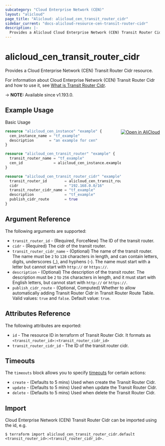 ```yaml
---
subcategory: "Cloud Enterprise Network (CEN)"
layout: "alicloud"
page_title: "Alicloud: alicloud_cen_transit_router_cidr"
sidebar_current: "docs-alicloud-resource-cen-transit-router-cidr"
description: |-
  Provides a Alicloud Cloud Enterprise Network (CEN) Transit Router Cidr resource.
---
```


# alicloud_cen_transit_router_cidr

Provides a Cloud Enterprise Network (CEN) Transit Router Cidr resource.

For information about Cloud Enterprise Network (CEN) Transit Router Cidr and how to use it, see [What is Transit Router Cidr](https://www.alibabacloud.com/help/en/cloud-enterprise-network/latest/createtransitroutercidr).

-> **NOTE:** Available since v1.193.0.

## Example Usage
<div class="oics-button" style="float: right;margin: 0 0 -40px 0;">
  <a href="https://api.aliyun.com/api-tools/terraform?resource=alicloud_cen_transit_router_cidr&exampleId=66fdd0bb-a861-8044-3efa-cdd9067d7d023b305102&activeTab=example&spm=docs.r.cen_transit_router_cidr.0.66fdd0bba8" target="_blank">
    <img alt="Open in AliCloud" src="https://img.alicdn.com/imgextra/i1/O1CN01hjjqXv1uYUlY56FyX_!!6000000006049-55-tps-254-36.svg" style="max-height: 44px; margin: 32px auto; max-width: 100%;">
  </a>
</div>

Basic Usage

```terraform
resource "alicloud_cen_instance" "example" {
  cen_instance_name = "tf_example"
  description       = "an example for cen"
}

resource "alicloud_cen_transit_router" "example" {
  transit_router_name = "tf_example"
  cen_id              = alicloud_cen_instance.example.id
}

resource "alicloud_cen_transit_router_cidr" "example" {
  transit_router_id        = alicloud_cen_transit_router.example.transit_router_id
  cidr                     = "192.168.0.0/16"
  transit_router_cidr_name = "tf_example"
  description              = "tf_example"
  publish_cidr_route       = true
}
```

## Argument Reference

The following arguments are supported:

* `transit_router_id` - (Required, ForceNew) The ID of the transit router.
* `cidr` - (Required) The cidr of the transit router.
* `transit_router_cidr_name` - (Optional) The name of the transit router. The name must be `2` to `128` characters in length, and can contain letters, digits, underscores (_), and hyphens (-). The name must start with a letter but cannot start with `http://` or `https://`.
* `description` - (Optional) The description of the transit router. The description must be `2` to `256` characters in length, and it must start with English letters, but cannot start with `http://` or `https://`.
* `publish_cidr_route` - (Optional, Computed) Whether to allow automatically adding Transit Router Cidr in Transit Router Route Table. Valid values: `true` and `false`. Default value: `true`.

## Attributes Reference

The following attributes are exported:

* `id` - The resource ID in terraform of Transit Router Cidr. It formats as `<transit_router_id>:<transit_router_cidr_id>`
* `transit_router_cidr_id` - The ID of the transit router cidr.

## Timeouts

The `timeouts` block allows you to specify [timeouts](https://www.terraform.io/docs/configuration-0-11/resources.html#timeouts) for certain actions:

* `create` - (Defaults to 5 mins) Used when create the Transit Router Cidr.
* `update` - (Defaults to 5 mins) Used when update the Transit Router Cidr.
* `delete` - (Defaults to 5 mins) Used when delete the Transit Router Cidr.

## Import

Cloud Enterprise Network (CEN) Transit Router Cidr can be imported using the id, e.g.

```shell
$ terraform import alicloud_cen_transit_router_cidr.default <transit_router_id>:<transit_router_cidr_id>.
```
